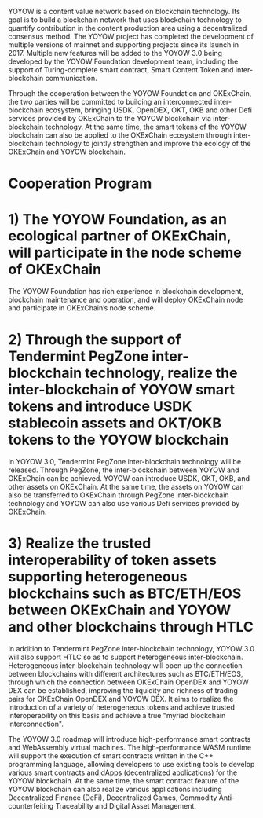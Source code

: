 YOYOW is a content value network based on blockchain technology. Its goal is to build a blockchain network that uses blockchain technology to quantify contribution in the content production area using a decentralized consensus method. The YOYOW project has completed the development of multiple versions of mainnet and supporting projects since its launch in 2017. Multiple new features will be added to the YOYOW 3.0 being developed by the YOYOW Foundation development team, including the support of Turing-complete smart contract, Smart Content Token and inter-blockchain communication.

Through the cooperation between the YOYOW Foundation and OKExChain, the two parties will be committed to building an interconnected inter-blockchain ecosystem, bringing USDK, OpenDEX, OKT, OKB and other Defi services provided by OKExChain to the YOYOW blockchain via inter-blockchain technology. At the same time, the smart tokens of the YOYOW blockchain can also be applied to the OKExChain ecosystem through inter-blockchain technology to jointly strengthen and improve the ecology of the OKExChain and YOYOW blockchain.
 
# Cooperation Program

# 1) The YOYOW Foundation, as an ecological partner of OKExChain, will participate in the node scheme of OKExChain

The YOYOW Foundation has rich experience in blockchain development, blockchain maintenance and operation, and will deploy OKExChain node and participate in OKExChain’s node scheme.
 
# 2) Through the support of Tendermint PegZone inter-blockchain technology, realize the inter-blockchain of YOYOW smart tokens and introduce USDK stablecoin assets and OKT/OKB tokens to the YOYOW blockchain
 
In YOYOW 3.0, Tendermint PegZone inter-blockchain technology will be released. Through PegZone, the inter-blockchain between YOYOW and OKExChain can be achieved. YOYOW can introduce USDK, OKT, OKB, and other assets on OKExChain. At the same time, the assets on YOYOW can also be transferred to OKExChain through PegZone inter-blockchain technology and YOYOW can also use various Defi services provided by OKExChain.
 
# 3) Realize the trusted interoperability of token assets supporting heterogeneous blockchains such as BTC/ETH/EOS between OKExChain and YOYOW and other blockchains through HTLC
 
In addition to Tendermint PegZone inter-blockchain technology, YOYOW 3.0 will also support HTLC so as to support heterogeneous inter-blockchain. Heterogeneous inter-blockchain technology will open up the connection between blockchains with different architectures such as BTC/ETH/EOS, through which the connection between OKExChain OpenDEX and YOYOW DEX can be established, improving the liquidity and richness of trading pairs for OKExChain OpenDEX and YOYOW DEX. It aims to realize the introduction of a variety of heterogeneous tokens and achieve trusted interoperability on this basis and achieve a true "myriad blockchain interconnection".

The YOYOW 3.0 roadmap will introduce high-performance smart contracts and WebAssembly virtual machines. The high-performance WASM runtime will support the execution of smart contracts written in the C++ programming language, allowing developers to use existing tools to develop various smart contracts and dApps (decentralized applications) for the YOYOW blockchain. At the same time, the smart contract feature of the YOYOW blockchain can also realize various applications including Decentralized Finance (DeFi), Decentralized Games, Commodity Anti-counterfeiting Traceability and Digital Asset Management.
